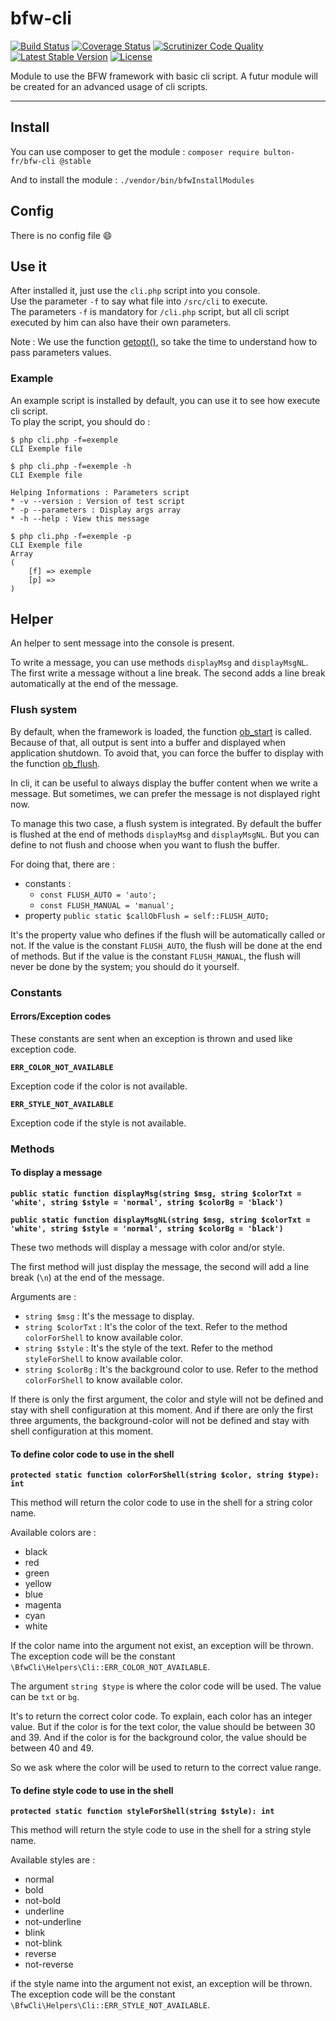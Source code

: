 # bfw-cli

[![Build Status](https://travis-ci.org/bulton-fr/bfw-clii.svg?branch=2.0)](https://travis-ci.org/bulton-fr/bfw-cli) [![Coverage Status](https://coveralls.io/repos/github/bulton-fr/bfw-cli/badge.svg?branch=2.0)](https://coveralls.io/github/bulton-fr/bfw-cli?branch=2.0) [![Scrutinizer Code Quality](https://scrutinizer-ci.com/g/bulton-fr/bfw-cli/badges/quality-score.png?b=2.0)](https://scrutinizer-ci.com/g/bulton-fr/bfw-cli/?branch=2.0)
[![Latest Stable Version](https://poser.pugx.org/bulton-fr/bfw-cli/v/stable)](https://packagist.org/packages/bulton-fr/bfw-cli) [![License](https://poser.pugx.org/bulton-fr/bfw-cli/license)](https://packagist.org/packages/bulton-fr/bfw-cli)

Module to use the BFW framework with basic cli script.
A futur module will be created for an advanced usage of cli scripts.

---

## Install

You can use composer to get the module : `composer require bulton-fr/bfw-cli @stable`

And to install the module : `./vendor/bin/bfwInstallModules`

## Config

There is no config file :smile:

## Use it

After installed it, just use the `cli.php` script into you console.  
Use the parameter `-f` to say what file into `/src/cli` to execute.  
The parameters `-f` is mandatory for `/cli.php` script, but all cli script executed by him can also have their own parameters.

Note : We use the function [getopt()](http://php.net/manual/en/function.getopt.php), so take the time to understand how to pass parameters values.

### Example

An example script is installed by default, you can use it to see how execute cli script.  
To play the script, you should do :

```
$ php cli.php -f=exemple
CLI Exemple file
```

```
$ php cli.php -f=exemple -h
CLI Exemple file

Helping Informations : Parameters script
* -v --version : Version of test script
* -p --parameters : Display args array
* -h --help : View this message

$ php cli.php -f=exemple -p
CLI Exemple file
Array
(
    [f] => exemple
    [p] => 
)
```

## Helper

An helper to sent message into the console is present.

To write a message, you can use methods `displayMsg` and `displayMsgNL`.
The first write a message without a line break. The second adds a line break automatically at the end of the message.

### Flush system

By default, when the framework is loaded, the function [ob_start](http://php.net/manual/en/function.ob-start.php) is called.
Because of that, all output is sent into a buffer and displayed when application shutdown.
To avoid that, you can force the buffer to display with the function [ob_flush](http://php.net/manual/en/function.ob-flush.php).

In cli, it can be useful to always display the buffer content when we write a message.
But sometimes, we can prefer the message is not displayed right now.

To manage this two case, a flush system is integrated.
By default the buffer is flushed at the end of methods `displayMsg` and `displayMsgNL`.
But you can define to not flush and choose when you want to flush the buffer.

For doing that, there are :
* constants :
  * `const FLUSH_AUTO = 'auto';`
  * `const FLUSH_MANUAL = 'manual';`
* property `public static $callObFlush = self::FLUSH_AUTO;`

It's the property value who defines if the flush will be automatically called or not.
If the value is the constant `FLUSH_AUTO`, the flush will be done at the end of methods.
But if the value is the constant `FLUSH_MANUAL`, the flush will never be done by the system; you should do it yourself.

### Constants

#### Errors/Exception codes

These constants are sent when an exception is thrown and used like exception code.

__`ERR_COLOR_NOT_AVAILABLE`__

Exception code if the color is not available.

__`ERR_STYLE_NOT_AVAILABLE`__

Exception code if the style is not available.

### Methods

#### To display a message

__`public static function displayMsg(string $msg, string $colorTxt = 'white', string $style = 'normal', string $colorBg = 'black')`__

__`public static function displayMsgNL(string $msg, string $colorTxt = 'white', string $style = 'normal', string $colorBg = 'black')`__

These two methods will display a message with color and/or style.

The first method will just display the message, the second will add a line break (`\n`) at the end of the message.

Arguments are :
* `string $msg` : It's the message to display.
* `string $colorTxt` : It's the color of the text. Refer to the method `colorForShell` to know available color.
* `string $style` : It's the style of the text. Refer to the method `styleForShell` to know available color.
* `string $colorBg` : It's the background color to use. Refer to the method `colorForShell` to know available color.

If there is only the first argument, the color and style will not be defined and stay with shell configuration at this moment.
And if there are only the first three arguments, the background-color will not be defined and stay with shell configuration at this moment.

#### To define color code to use in the shell

__`protected static function colorForShell(string $color, string $type): int`__

This method will return the color code to use in the shell for a string color name.

Available colors are :
* black
* red
* green
* yellow
* blue
* magenta
* cyan
* white

If the color name into the argument not exist, an exception will be thrown.
The exception code will be the constant `\BfwCli\Helpers\Cli::ERR_COLOR_NOT_AVAILABLE`.

The argument `string $type` is where the color code will be used.
The value can be `txt` or `bg`.

It's to return the correct color code.
To explain, each color has an integer value.
But if the color is for the text color, the value should be between 30 and 39.
And if the color is for the background color, the value should be between 40 and 49.

So we ask where the color will be used to return to the correct value range.

#### To define style code to use in the shell

__`protected static function styleForShell(string $style): int`__

This method will return the style code to use in the shell for a string style name.

Available styles are :
* normal
* bold
* not-bold
* underline
* not-underline
* blink
* not-blink
* reverse
* not-reverse

if the style name into the argument not exist, an exception will be thrown.
The exception code will be the constant `\BfwCli\Helpers\Cli::ERR_STYLE_NOT_AVAILABLE`.

